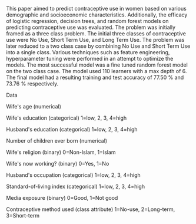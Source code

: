 This paper aimed to predict contraceptive use in women based on various demographic and socioeconomic characteristics. Additionally, the efficacy of logistic regression, decision trees, and random forest models on predicting contraceptive use was evaluated. The problem was initially framed as a three class problem. The initial three classes of contraceptive use were No Use, Short Term Use, and Long Term Use. The problem was later reduced to a two class case by combining No Use and Short Term Use into a single class. Various techniques such as feature engineering, hyperparameter tuning were performed in an attempt to optimize the models. The most successful model was a fine tuned random forest model on the two class case. The model used 110 learners with a max depth of 6. The final model had a resulting training and test accuracy of 77.50 % and 73.76 % respectively.

Data  

  Wife's age (numerical)

  Wife's education (categorical) 1=low, 2, 3, 4=high

  Husband's education (categorical) 1=low, 2, 3, 4=high

  Number of children ever born (numerical)

  Wife's religion (binary) 0=Non-Islam, 1=Islam

  Wife's now working? (binary) 0=Yes, 1=No

  Husband's occupation (categorical) 1=low, 2, 3, 4=high

  Standard-of-living index (categorical) 1=low, 2, 3, 4=high

  Media exposure (binary) 0=Good, 1=Not good

  Contraceptive method used (class attribute) 1=No-use, 2=Long-term, 3=Short-term

